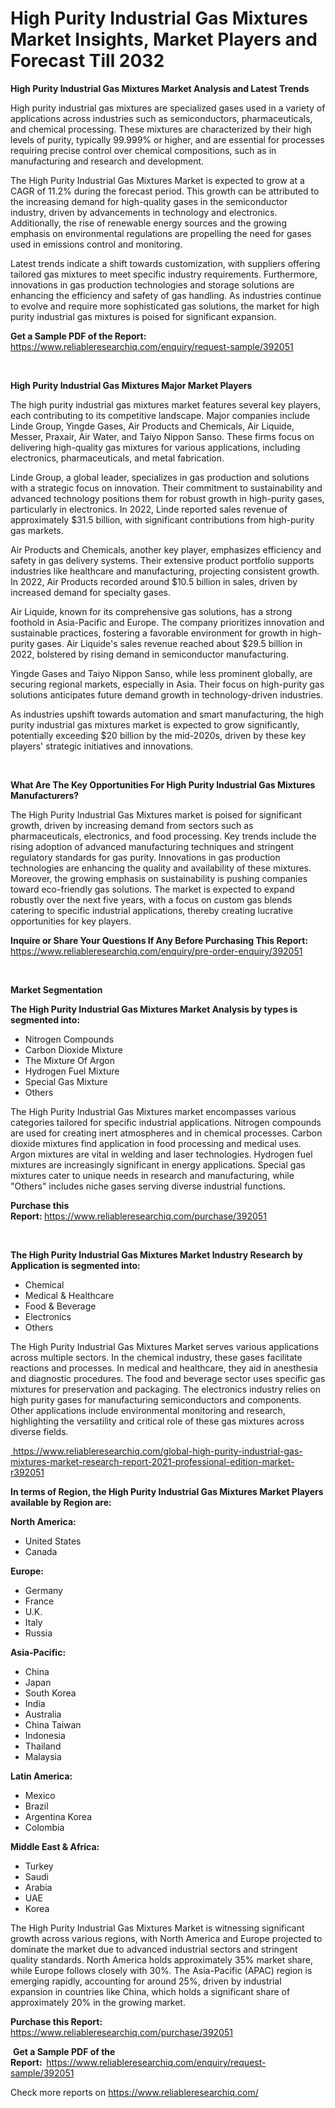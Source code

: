 <p><h1>High Purity Industrial Gas Mixtures Market Insights, Market Players and Forecast Till 2032</h1></p><p><strong>High Purity Industrial Gas Mixtures Market Analysis and Latest Trends</strong></p>
<p><p>High purity industrial gas mixtures are specialized gases used in a variety of applications across industries such as semiconductors, pharmaceuticals, and chemical processing. These mixtures are characterized by their high levels of purity, typically 99.999% or higher, and are essential for processes requiring precise control over chemical compositions, such as in manufacturing and research and development.</p><p>The High Purity Industrial Gas Mixtures Market is expected to grow at a CAGR of 11.2% during the forecast period. This growth can be attributed to the increasing demand for high-quality gases in the semiconductor industry, driven by advancements in technology and electronics. Additionally, the rise of renewable energy sources and the growing emphasis on environmental regulations are propelling the need for gases used in emissions control and monitoring.</p><p>Latest trends indicate a shift towards customization, with suppliers offering tailored gas mixtures to meet specific industry requirements. Furthermore, innovations in gas production technologies and storage solutions are enhancing the efficiency and safety of gas handling. As industries continue to evolve and require more sophisticated gas solutions, the market for high purity industrial gas mixtures is poised for significant expansion.</p></p>
<p><strong>Get a Sample PDF of the Report:&nbsp;</strong> <a href="https://www.reliableresearchiq.com/enquiry/request-sample/392051?utm_campaign=1170&utm_medium=2&utm_source=Github&utm_content=ia&utm_term=16012025&utm_id=high-purity-industrial-gas-mixtures">https://www.reliableresearchiq.com/enquiry/request-sample/392051</a></p>
<p>&nbsp;</p>
<p><strong>High Purity Industrial Gas Mixtures Major Market Players</strong></p>
<p><p>The high purity industrial gas mixtures market features several key players, each contributing to its competitive landscape. Major companies include Linde Group, Yingde Gases, Air Products and Chemicals, Air Liquide, Messer, Praxair, Air Water, and Taiyo Nippon Sanso. These firms focus on delivering high-quality gas mixtures for various applications, including electronics, pharmaceuticals, and metal fabrication.</p><p>Linde Group, a global leader, specializes in gas production and solutions with a strategic focus on innovation. Their commitment to sustainability and advanced technology positions them for robust growth in high-purity gases, particularly in electronics. In 2022, Linde reported sales revenue of approximately $31.5 billion, with significant contributions from high-purity gas markets.</p><p>Air Products and Chemicals, another key player, emphasizes efficiency and safety in gas delivery systems. Their extensive product portfolio supports industries like healthcare and manufacturing, projecting consistent growth. In 2022, Air Products recorded around $10.5 billion in sales, driven by increased demand for specialty gases.</p><p>Air Liquide, known for its comprehensive gas solutions, has a strong foothold in Asia-Pacific and Europe. The company prioritizes innovation and sustainable practices, fostering a favorable environment for growth in high-purity gases. Air Liquide's sales revenue reached about $29.5 billion in 2022, bolstered by rising demand in semiconductor manufacturing.</p><p>Yingde Gases and Taiyo Nippon Sanso, while less prominent globally, are securing regional markets, especially in Asia. Their focus on high-purity gas solutions anticipates future demand growth in technology-driven industries.</p><p>As industries upshift towards automation and smart manufacturing, the high purity industrial gas mixtures market is expected to grow significantly, potentially exceeding $20 billion by the mid-2020s, driven by these key players' strategic initiatives and innovations.</p></p>
<p>&nbsp;</p>
<p><strong>What Are The Key Opportunities For High Purity Industrial Gas Mixtures Manufacturers?</strong></p>
<p><p>The High Purity Industrial Gas Mixtures market is poised for significant growth, driven by increasing demand from sectors such as pharmaceuticals, electronics, and food processing. Key trends include the rising adoption of advanced manufacturing techniques and stringent regulatory standards for gas purity. Innovations in gas production technologies are enhancing the quality and availability of these mixtures. Moreover, the growing emphasis on sustainability is pushing companies toward eco-friendly gas solutions. The market is expected to expand robustly over the next five years, with a focus on custom gas blends catering to specific industrial applications, thereby creating lucrative opportunities for key players.</p></p>
<p><strong>Inquire or Share Your Questions If Any Before Purchasing This Report:</strong> <a href="https://www.reliableresearchiq.com/enquiry/pre-order-enquiry/392051?utm_campaign=1170&utm_medium=2&utm_source=Github&utm_content=ia&utm_term=16012025&utm_id=high-purity-industrial-gas-mixtures">https://www.reliableresearchiq.com/enquiry/pre-order-enquiry/392051</a></p>
<p>&nbsp;</p>
<p><strong>Market Segmentation</strong></p>
<p><strong>The High Purity Industrial Gas Mixtures Market Analysis by types is segmented into:</strong></p>
<p><ul><li>Nitrogen Compounds</li><li>Carbon Dioxide Mixture</li><li>The Mixture Of Argon</li><li>Hydrogen Fuel Mixture</li><li>Special Gas Mixture</li><li>Others</li></ul></p>
<p><p>The High Purity Industrial Gas Mixtures market encompasses various categories tailored for specific industrial applications. Nitrogen compounds are used for creating inert atmospheres and in chemical processes. Carbon dioxide mixtures find application in food processing and medical uses. Argon mixtures are vital in welding and laser technologies. Hydrogen fuel mixtures are increasingly significant in energy applications. Special gas mixtures cater to unique needs in research and manufacturing, while "Others" includes niche gases serving diverse industrial functions.</p></p>
<p><strong>Purchase this Report:&nbsp;</strong><a href="https://www.reliableresearchiq.com/purchase/392051?utm_campaign=1170&utm_medium=2&utm_source=Github&utm_content=ia&utm_term=16012025&utm_id=high-purity-industrial-gas-mixtures">https://www.reliableresearchiq.com/purchase/392051</a></p>
<p>&nbsp;</p>
<p><strong>The High Purity Industrial Gas Mixtures Market Industry Research by Application is segmented into:</strong></p>
<p><ul><li>Chemical</li><li>Medical & Healthcare</li><li>Food & Beverage</li><li>Electronics</li><li>Others</li></ul></p>
<p><p>The High Purity Industrial Gas Mixtures Market serves various applications across multiple sectors. In the chemical industry, these gases facilitate reactions and processes. In medical and healthcare, they aid in anesthesia and diagnostic procedures. The food and beverage sector uses specific gas mixtures for preservation and packaging. The electronics industry relies on high purity gases for manufacturing semiconductors and components. Other applications include environmental monitoring and research, highlighting the versatility and critical role of these gas mixtures across diverse fields.</p></p>
<p><a href="https://www.reliableresearchiq.com/global-high-purity-industrial-gas-mixtures-market-research-report-2021-professional-edition-market-r392051?utm_campaign=1170&utm_medium=2&utm_source=Github&utm_content=ia&utm_term=16012025&utm_id=high-purity-industrial-gas-mixtures">&nbsp;https://www.reliableresearchiq.com/global-high-purity-industrial-gas-mixtures-market-research-report-2021-professional-edition-market-r392051</a></p>
<p><strong>In terms of Region, the High Purity Industrial Gas Mixtures Market Players available by Region are:</strong></p>
<p>
    <p> <strong> North America: </strong>
        <ul>
            <li>United States</li>
            <li>Canada</li>
        </ul>
        </p> 
    <p> <strong> Europe: </strong>
        <ul>
            <li>Germany</li>
            <li>France</li>
            <li>U.K.</li>
            <li>Italy</li>
            <li>Russia</li>
        </ul>
        </p> 
    <p> <strong> Asia-Pacific: </strong>
        <ul>
            <li>China</li>
            <li>Japan</li>
            <li>South Korea</li>
            <li>India</li>
            <li>Australia</li>
            <li>China Taiwan</li>
            <li>Indonesia</li>
            <li>Thailand</li>
            <li>Malaysia</li>
        </ul>
        </p> 
    <p> <strong> Latin America: </strong>
        <ul>
            <li>Mexico</li>
            <li>Brazil</li>
            <li>Argentina Korea</li>
            <li>Colombia</li>
        </ul>
        </p> 
    <p> <strong> Middle East & Africa: </strong>
        <ul>
            <li>Turkey</li>
            <li>Saudi</li>
            <li>Arabia</li>
            <li>UAE</li>
            <li>Korea</li>
        </ul>
    </p>
    </p>
<p><p>The High Purity Industrial Gas Mixtures Market is witnessing significant growth across various regions, with North America and Europe projected to dominate the market due to advanced industrial sectors and stringent quality standards. North America holds approximately 35% market share, while Europe follows closely with 30%. The Asia-Pacific (APAC) region is emerging rapidly, accounting for around 25%, driven by industrial expansion in countries like China, which holds a significant share of approximately 20% in the growing market.</p></p>
<p><strong>Purchase this Report: </strong><a href="https://www.reliableresearchiq.com/purchase/392051?utm_campaign=1170&utm_medium=2&utm_source=Github&utm_content=ia&utm_term=16012025&utm_id=high-purity-industrial-gas-mixtures">https://www.reliableresearchiq.com/purchase/392051</a></p>
<p>&nbsp;<strong>Get a Sample PDF of the Report:&nbsp;&nbsp;</strong><a href="https://www.reliableresearchiq.com/enquiry/request-sample/392051?utm_campaign=1170&utm_medium=2&utm_source=Github&utm_content=ia&utm_term=16012025&utm_id=high-purity-industrial-gas-mixtures">https://www.reliableresearchiq.com/enquiry/request-sample/392051</a></p>
<p><strong></strong></p>
<p>Check more reports on <a href="https://www.reliableresearchiq.com/?utm_campaign=1170&utm_medium=2&utm_source=Github&utm_content=ia&utm_term=16012025&utm_id=high-purity-industrial-gas-mixtures">https://www.reliableresearchiq.com/</a></p>